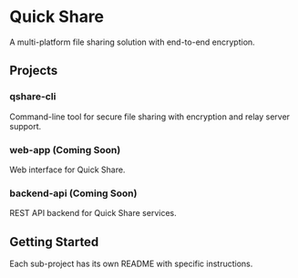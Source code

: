 # Quick Share

A multi-platform file sharing solution with end-to-end encryption.

## Projects

### qshare-cli
Command-line tool for secure file sharing with encryption and relay server support.

### web-app (Coming Soon)
Web interface for Quick Share.

### backend-api (Coming Soon)
REST API backend for Quick Share services.

## Getting Started

Each sub-project has its own README with specific instructions.